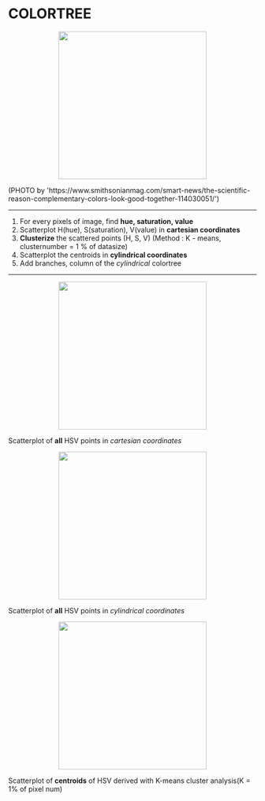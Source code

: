 # COLORTREE

<p align="center">
  <img src="https://github.com/suhyuuk/COLORTREE/blob/main/opposite.jpg"  img width="300px"/>
<p/>
(PHOTO by 'https://www.smithsonianmag.com/smart-news/the-scientific-reason-complementary-colors-look-good-together-114030051/')

***
1. For every pixels of image, find **hue, saturation, value**
2. Scatterplot H(hue), S(saturation), V(value) in **cartesian coordinates**
3. **Clusterize** the scattered points (H, S, V) (Method : K - means, clusternumber = 1 % of datasize)
4. Scatterplot the centroids in **cylindrical coordinates**
5. Add branches, column of the *cylindrical* colortree

***

<p align="center">
  <img src="https://github.com/suhyuuk/COLORTREE/blob/main/cartesian_opposite.png"  img width="300px"/>
<p/>

Scatterplot of **all** HSV points in *cartesian coordinates*



<p align="center">
  <img src="https://github.com/suhyuuk/COLORTREE/blob/main/cylindrical_opposite.png"  img width="300px"/>
<p/>

Scatterplot of **all** HSV points in *cylindrical coordinates*



<p align="center">
  <img src="https://github.com/suhyuuk/COLORTREE/blob/main/cylindrical_opposite_1per_centroids.png"  img width="300px"/>
<p/>

Scatterplot of **centroids** of HSV derived with K-means cluster analysis(K = 1% of pixel num)
